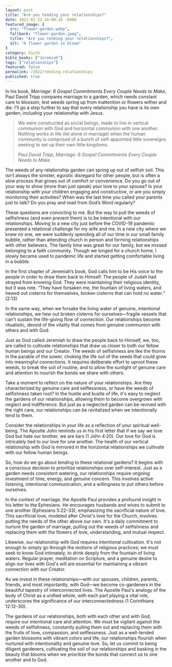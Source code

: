 ```yaml
---
layout: post
title: "Are you tending your relationships?"
date: 2022-01-23 16:00:16 -0400
featured_image: {
  src: "flower-garden.webp",
  fallback: "flower-garden.jpeg",
  title: "Are you tending your relationships?",
  alt: "A flower garden in bloom"
}
category: Faith
bible_books: ["Jeremiah"]
tags: ["relationships"]
featured: false
permalink: /2022/tending-relationships
published: true
---
```


In his book, *Marriage: 6 Gospel Commitments Every Couple Needs to Make*, Paul David Tripp compares marriage to a garden, which needs constant care to blossom, lest weeds spring up from inattention or flowers wither and die. I’ll go a step further to say that every relationship you have is its own garden, including your relationship with Jesus.

> We were constructed as social beings, made to live in vertical communion with God and horizontal communion with one another. Nothing works in life (let alone in marriage) when the human community is comprised of a bunch of self-appointed little sovereigns seeking to set up their own little kingdoms.
>
> <cite>Paul David Tripp, Marriage: 6 Gospel Commitments Every Couple Needs to Make</cite>

The weeds of any relationship garden can spring up out of selfish soil. This isn’t always the sinister, egoistic disregard for other people, but is often a slow process that grows out of comfort or convenience. Do you go out of your way to show (more than just speak) your love to your spouse? Is your relationship with your children engaging and constructive, or are you simply monitoring their activities? When was the last time you called your parents just to talk? Do you pray and read from God’s Word regularly?

These questions are convicting to me. But the way to pull the weeds of selfishness (and even prevent them) is to be intentional with our relationships. Moving to a new city just before the COVID-19 pandemic presented a relational challenge for my wife and me. In a new city where we knew no one, we were suddenly spending all of our time in our small family bubble, rather than attending church in person and forming relationships with other believers. The family time was great for our family, but we missed belonging to a faith community. Though we longed for a church home, I slowly became used to pandemic life and started getting comfortable living in a bubble.

In the first chapter of Jeremiah’s book, God calls him to be His voice to the people in order to draw them back to Himself. The people of Judah had strayed from knowing God. They were maintaining their religious identity, but it was rote. <q>They have forsaken me, the fountain of living waters, and hewed out cisterns for themselves, broken cisterns that can hold no water.</q> (2:13)

In the same way, when we forsake the living water of genuine, intentional relationships, we hew out broken cisterns for ourselves&mdash;fragile vessels that can't sustain the life-giving flow of connection. Our relationships become ritualistic, devoid of the vitality that comes from genuine communion with others and with God.

Just as God called Jeremiah to draw the people back to Himself, we, too, are called to cultivate relationships that draw us closer to both our fellow human beings and our Creator. The weeds of selfishness are like the thorns in the parable of the sower, choking the life out of the seeds that could grow into meaningful connections. It requires deliberate effort to uproot these weeds, to break the soil of routine, and to allow the sunlight of genuine care and attention to nourish the bonds we share with others.

Take a moment to reflect on the nature of your relationships. Are they characterized by genuine care and selflessness, or have the weeds of selfishness taken root? In the hustle and bustle of life, it's easy to neglect the gardens of our relationships, allowing them to become overgrown with neglect and indifference. But just as a neglected garden can be revived with the right care, our relationships can be revitalized when we intentionally tend to them.

Consider the relationships in your life as a reflection of your spiritual well-being. The Apostle John reminds us in his first letter that if we say we love God but hate our brother, we are liars (1 John 4:20). Our love for God is intricately tied to our love for one another. The health of our vertical relationship with God is mirrored in the horizontal relationships we cultivate with our fellow human beings.

So, how do we go about tending to these relational gardens? It begins with a conscious decision to prioritize relationships over self-interest. Just as a garden needs consistent watering, our relationships require ongoing investment of time, energy, and genuine concern. This involves active listening, intentional communication, and a willingness to put others before ourselves.

In the context of marriage, the Apostle Paul provides a profound insight in his letter to the Ephesians. He encourages husbands and wives to submit to one another (Ephesians 5:22&ndash;33), emphasizing the sacrificial nature of love. This sacrificial love, modeled after Christ's love for the Church, involves putting the needs of the other above our own. It's a daily commitment to nurture the garden of marriage, pulling out the weeds of selfishness and replacing them with the flowers of love, understanding, and mutual respect.

Likewise, our relationship with God requires intentional cultivation. It's not enough to simply go through the motions of religious practices; we must seek to know God intimately, to drink deeply from the fountain of living waters. Regular prayer, meditation on Scripture, and a genuine desire to align our lives with God's will are essential for maintaining a vibrant connection with our Creator.

As we invest in these relationships&mdash;with our spouses, children, parents, friends, and most importantly, with God&mdash;we become co-gardeners in the beautiful tapestry of interconnected lives. The Apostle Paul's analogy of the body of Christ as a unified whole, with each part playing a vital role, underscores the significance of our interconnectedness (1 Corinthians 12:12&ndash;30).

The gardens of our relationships, both with each other and with God, require our intentional care and attention. We must be vigilant against the weeds of selfishness, constantly pulling them out and replacing them with the fruits of love, compassion, and selflessness. Just as a well-tended garden blossoms with vibrant colors and life, our relationships flourish when nurtured with intentionality and genuine love. So, let us commit to being diligent gardeners, cultivating the soil of our relationships and basking in the beauty that blooms when we prioritize the bonds that connect us to one another and to God.